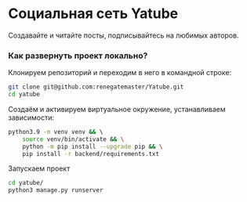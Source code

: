 # Социальная сеть Yatube
Создавайте и читайте посты, подписывайтесь на любимых авторов.

### Как развернуть проект локально?

Клонируем репозиторий и переходим в него в командной строке:

```bash
git clone git@github.com:renegatemaster/Yatube.git
cd yatube
```

Cоздаём и активируем виртуальное окружение, устанавливаем зависимости:

```bash
python3.9 -m venv venv && \ 
    source venv/bin/activate && \
    python -m pip install --upgrade pip && \
    pip install -r backend/requirements.txt
```

Запускаем проект 

```bash
cd yatube/
python3 manage.py runserver
```

